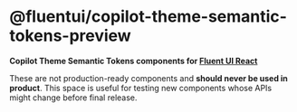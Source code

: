 # @fluentui/copilot-theme-semantic-tokens-preview

**Copilot Theme Semantic Tokens components for [Fluent UI React](https://react.fluentui.dev/)**

These are not production-ready components and **should never be used in product**. This space is useful for testing new components whose APIs might change before final release.
